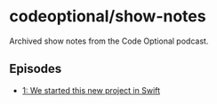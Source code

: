 # codeoptional/show-notes

Archived show notes from the Code Optional podcast.

## Episodes

- [1: We started this new project in Swift](1.md)

